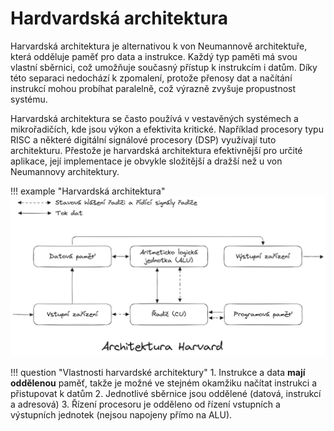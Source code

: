 # Hardvardská architektura
Harvardská architektura je alternativou k von Neumannově architektuře, která odděluje paměť pro data a instrukce. Každý typ paměti má svou vlastní sběrnici, což umožňuje současný přístup k instrukcím i datům. Díky této separaci nedochází k zpomalení, protože přenosy dat a načítání instrukcí mohou probíhat paralelně, což výrazně zvyšuje propustnost systému.

Harvardská architektura se často používá v vestavěných systémech a mikrořadičích, kde jsou výkon a efektivita kritické. Například procesory typu RISC a některé digitální signálové procesory (DSP) využívají tuto architekturu. Přestože je harvardská architektura efektivnější pro určité aplikace, její implementace je obvykle složitější a dražší než u von Neumannovy architektury.

!!! example "Harvardská architektura"
    ![von_neuman](../../images/harvard.png)

!!! question "Vlastnosti harvardské architektury"
    1. Instrukce a data __mají oddělenou__ paměť, takže je možné ve stejném okamžiku načítat instrukci a přistupovat k datům
    2. Jednotlivé sběrnice jsou oddělené (datová, instrukcí a adresová)
    3. Řízení procesoru je odděleno od řízení vstupních a výstupních jednotek (nejsou napojeny přímo na ALU).
